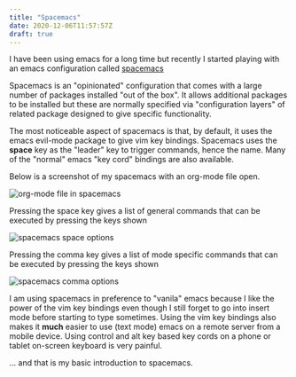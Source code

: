 ```yaml
---
title: "Spacemacs"
date: 2020-12-06T11:57:57Z
draft: true
---
```

I have been using emacs for a long time but recently I started playing with an emacs configuration called [spacemacs](https://www.spacemacs.org/)

Spacemacs is an "opinionated" configuration that comes with a large number of packages installed "out of the box". It allows
additional packages to be installed but these are normally specified via "configuration layers" of related package designed to give specific functionality.

The most noticeable aspect of spacemacs is that, by default, it uses the emacs evil-mode package to give vim key bindings. Spacemacs uses the **space**
key as the "leader" key to trigger commands, hence the name. Many of the "normal" emacs "key cord" bindings are also available.

Below is a screenshot of my spacemacs with an org-mode file open.

![org-mode file in spacemacs](/images/spacemacs-org-mode.png)

Pressing the space key gives a list of general commands that can be executed by pressing the keys shown

![spacemacs space options](/images/spacemacs-space-options.png)

Pressing the comma key gives a list of mode specific commands that can be executed by pressing the keys shown

![spacemacs comma options](/images/spacemacs-comma-options.png)

I am using spacemacs in preference to "vanila" emacs because I like the power of the vim key bindings even though I still forget to go into
insert mode before starting to type sometimes. Using the vim key bindings also makes it **much** easier to use (text mode) emacs on a
remote server from a mobile device. Using control and alt key based key cords on a phone or tablet on-screen keyboard is very painful.

... and that is my basic introduction to spacemacs.

